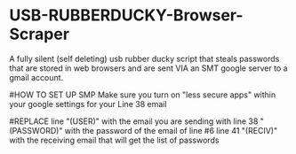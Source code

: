 # USB-RUBBERDUCKY-Browser-Scraper

A fully silent (self deleting) usb rubber ducky script that steals passwords that are stored in web browsers and are sent VIA an SMT google server to a gmail account.

#HOW TO SET UP SMP Make sure you turn on "less secure apps" within your google settings for your Line 38 email

#REPLACE line "(USER)" with the email you are sending with line 38 "(PASSWORD)" with the password of the email of line #6 line 41 "(RECIV)" with the receiving email that will get the list of passwords
